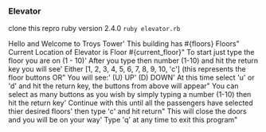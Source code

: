 ### Elevator

clone this repro
ruby version 2.4.0
`ruby elevator.rb`

Hello and Welcome to Troys Tower'
This building has #{floors} Floors"
Current Location of Elevator is Floor #{current_floor}"
To start just type the floor you are on (1 - 10)'
After you type then number (1-10) and hit the return key you will see'
Either [1, 2, 3, 4, 5, 6, 7, 8, 9, 10, 'c'] (this represents the floor buttons OR"
You will see:'
(U) UP'
(D) DOWN'
At this time select 'u' or 'd' and hit the return key, the buttons from above will appear"
You can select as many buttons as you wish by simply typing a number (1-10) then hit the return key'
Continue with this until all the passengers have selected thier desired floors'
then type 'c' and hit return"
This will close the doors and you will be on your way'
Type 'q' at any time to exit this program"
